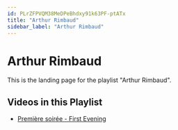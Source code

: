 ```yaml
---
id: PLrZFPVQM38MeDPeBhdxy91k63PF-ptATx
title: "Arthur Rimbaud"
sidebar_label: "Arthur Rimbaud"
---
```


# Arthur Rimbaud

This is the landing page for the playlist "Arthur Rimbaud".

## Videos in this Playlist

- [Première soirée - First Evening](/agape/arthur-rimbaud/-lM_LM4e3x4)

